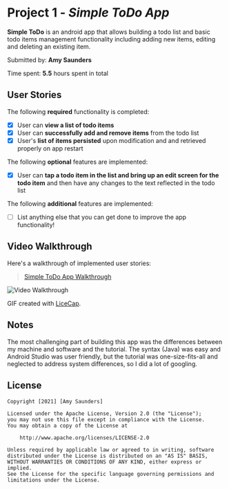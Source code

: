 # Project 1 - *Simple ToDo App*

**Simple ToDo** is an android app that allows building a todo list and basic todo items management functionality including adding new items, editing and deleting an existing item.

Submitted by: **Amy Saunders**

Time spent: **5.5** hours spent in total

## User Stories

The following **required** functionality is completed:

* [x] User can **view a list of todo items**
* [x] User can **successfully add and remove items** from the todo list
* [x] User's **list of items persisted** upon modification and and retrieved properly on app restart

The following **optional** features are implemented:

* [x] User can **tap a todo item in the list and bring up an edit screen for the todo item** and then have any changes to the text reflected in the todo list

The following **additional** features are implemented:

* [ ] List anything else that you can get done to improve the app functionality!

## Video Walkthrough

Here's a walkthrough of implemented user stories: <blockquote class="imgur-embed-pub" lang="en" data-id="a/NhYvXEO"  ><a href="//imgur.com/a/NhYvXEO">Simple ToDo App Walkthrough</a></blockquote><script async src="//s.imgur.com/min/embed.js" charset="utf-8"></script>

<img src='https://imgur.com/a/NhYvXEO' title='Video Walkthrough' width='' alt='Video Walkthrough' />

GIF created with [LiceCap](http://www.cockos.com/licecap/).

## Notes

The most challenging part of building this app was the differences between my machine and software and the tutorial. 
The syntax (Java) was easy and Android Studio was user friendly, but the tutorial was one-size-fits-all and neglected
to address system differences, so I did a lot of googling.

## License

    Copyright [2021] [Amy Saunders]

    Licensed under the Apache License, Version 2.0 (the "License");
    you may not use this file except in compliance with the License.
    You may obtain a copy of the License at

        http://www.apache.org/licenses/LICENSE-2.0

    Unless required by applicable law or agreed to in writing, software
    distributed under the License is distributed on an "AS IS" BASIS,
    WITHOUT WARRANTIES OR CONDITIONS OF ANY KIND, either express or implied.
    See the License for the specific language governing permissions and
    limitations under the License.
